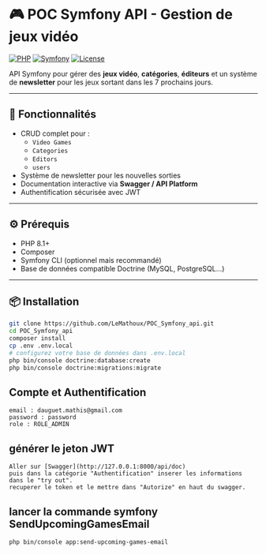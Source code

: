 # 🎮 POC Symfony API - Gestion de jeux vidéo

[![PHP](https://img.shields.io/badge/PHP-8.1-blue)](https://www.php.net/)
[![Symfony](https://img.shields.io/badge/Symfony-6.4-black)](https://symfony.com/)
[![License](https://img.shields.io/badge/License-MIT-green)](LICENSE)

API Symfony pour gérer des **jeux vidéo**, **catégories**, **éditeurs** et un système de **newsletter** pour les jeux sortant dans les 7 prochains jours.

---

## 🚀 Fonctionnalités

- CRUD complet pour :
  - `Video Games`
  - `Categories`
  - `Editors`
  - `users`
- Système de newsletter pour les nouvelles sorties
- Documentation interactive via **Swagger / API Platform**
- Authentification sécurisée avec JWT

---

## ⚙️ Prérequis

- PHP 8.1+
- Composer
- Symfony CLI (optionnel mais recommandé)
- Base de données compatible Doctrine (MySQL, PostgreSQL...)

---

## 📦 Installation

```bash
git clone https://github.com/LeMathoux/POC_Symfony_api.git
cd POC_Symfony_api
composer install
cp .env .env.local
# configurez votre base de données dans .env.local
php bin/console doctrine:database:create
php bin/console doctrine:migrations:migrate
```

## Compte et Authentification
```
email : dauguet.mathis@gmail.com
password : password
role : ROLE_ADMIN
```

## générer le jeton JWT
```
Aller sur [Swagger](http://127.0.0.1:8000/api/doc)
puis dans la catégorie "Authentification" inserer les informations dans le "try out".
recuperer le token et le mettre dans "Autorize" en haut du swagger.
```

## lancer la commande symfony SendUpcomingGamesEmail
```bash
php bin/console app:send-upcoming-games-email
```


